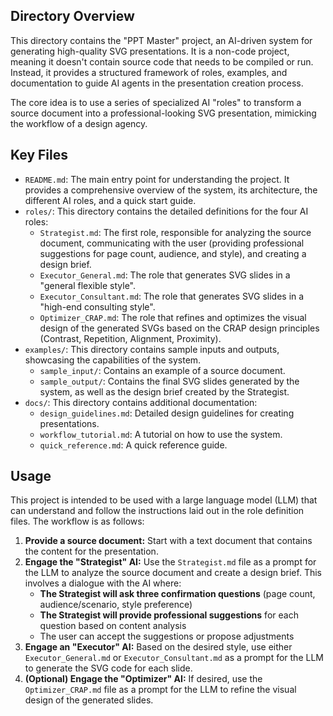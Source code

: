 ## Directory Overview

This directory contains the "PPT Master" project, an AI-driven system for generating high-quality SVG presentations. It is a non-code project, meaning it doesn't contain source code that needs to be compiled or run. Instead, it provides a structured framework of roles, examples, and documentation to guide AI agents in the presentation creation process.

The core idea is to use a series of specialized AI "roles" to transform a source document into a professional-looking SVG presentation, mimicking the workflow of a design agency.

## Key Files

*   `README.md`: The main entry point for understanding the project. It provides a comprehensive overview of the system, its architecture, the different AI roles, and a quick start guide.
*   `roles/`: This directory contains the detailed definitions for the four AI roles:
    *   `Strategist.md`: The first role, responsible for analyzing the source document, communicating with the user (providing professional suggestions for page count, audience, and style), and creating a design brief.
    *   `Executor_General.md`: The role that generates SVG slides in a "general flexible style".
    *   `Executor_Consultant.md`: The role that generates SVG slides in a "high-end consulting style".
    *   `Optimizer_CRAP.md`: The role that refines and optimizes the visual design of the generated SVGs based on the CRAP design principles (Contrast, Repetition, Alignment, Proximity).
*   `examples/`: This directory contains sample inputs and outputs, showcasing the capabilities of the system.
    *   `sample_input/`: Contains an example of a source document.
    *   `sample_output/`: Contains the final SVG slides generated by the system, as well as the design brief created by the Strategist.
*   `docs/`: This directory contains additional documentation:
    *   `design_guidelines.md`: Detailed design guidelines for creating presentations.
    *   `workflow_tutorial.md`: A tutorial on how to use the system.
    *   `quick_reference.md`: A quick reference guide.

## Usage

This project is intended to be used with a large language model (LLM) that can understand and follow the instructions laid out in the role definition files. The workflow is as follows:

1.  **Provide a source document:** Start with a text document that contains the content for the presentation.
2.  **Engage the "Strategist" AI:** Use the `Strategist.md` file as a prompt for the LLM to analyze the source document and create a design brief. This involves a dialogue with the AI where:
    - **The Strategist will ask three confirmation questions** (page count, audience/scenario, style preference)
    - **The Strategist will provide professional suggestions** for each question based on content analysis
    - The user can accept the suggestions or propose adjustments
3.  **Engage an "Executor" AI:** Based on the desired style, use either `Executor_General.md` or `Executor_Consultant.md` as a prompt for the LLM to generate the SVG code for each slide.
4.  **(Optional) Engage the "Optimizer" AI:** If desired, use the `Optimizer_CRAP.md` file as a prompt for the LLM to refine the visual design of the generated slides.
